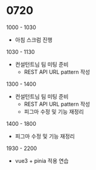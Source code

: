 # 0720

1000 - 1030

- 아침 스크럼 진행

1030 - 1130

- 컨설턴트님 팀 미팅 준비
  - REST API URL pattern 작성


1300 - 1400

- 컨설턴트님 팀 미팅 준비
  - REST API URL pattern 작성
  - 피그마 수정 및 기능 재정리

1400 - 1800

- 피그마 수정 및 기능 재정리

1930 - 2200

- vue3 + pinia 적용 연습